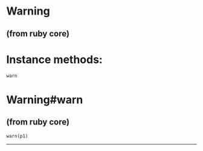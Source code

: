 # Warning

(from ruby core)
---
# Instance methods:

    warn

# Warning#warn

(from ruby core)
---
    warn(p1)

---


